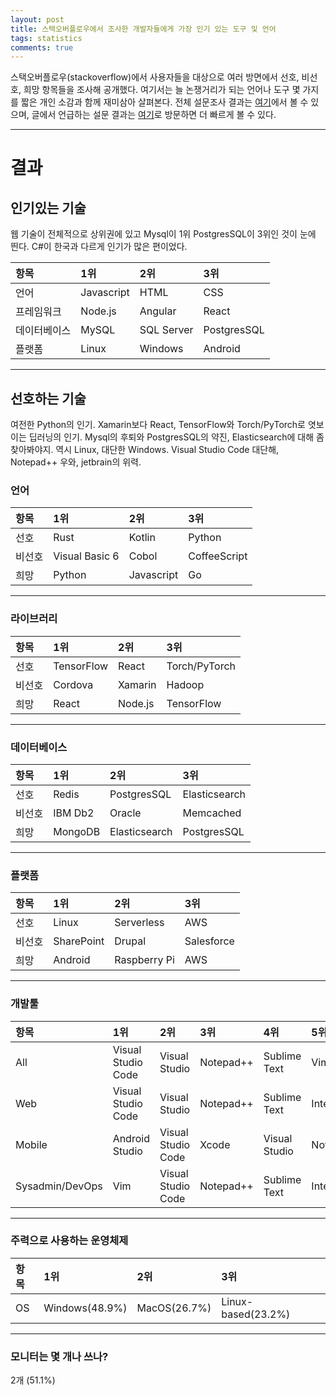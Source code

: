 ```yaml
---
layout: post
title: 스택오버플로우에서 조사한 개발자들에게 가장 인기 있는 도구 및 언어 
tags: statistics
comments: true
---
```


스택오버플로우(stackoverflow)에서 사용자들을 대상으로 여러 방면에서 선호, 비선호, 희망 항목들을 조사해 공개했다. 여기서는 늘 논쟁거리가 되는 언어나 도구 몇 가지를 짧은 개인 소감과 함께 재미삼아 살펴본다. 전체 설문조사 결과는 [여기](https://insights.stackoverflow.com/survey/2018)에서 볼 수 있으며, 글에서 언급하는 설문 결과는 [여기](https://insights.stackoverflow.com/survey/2018?utm_source=codecademyblog#technology)로 방문하면 더 빠르게 볼 수 있다.   

---
   
# 결과
## 인기있는 기술
웹 기술이 전체적으로 상위권에 있고 Mysql이 1위 PostgresSQL이 3위인 것이 눈에 띈다. C#이 한국과 다르게 인기가 많은 편이었다.
      
| 항목          | 1위     | 2위     | 3위     |
| :---          |  :---   | :---    | :---    |
| 언어          | Javascript | HTML | CSS |
| 프레임워크      | Node.js | Angular | React |
| 데이터베이스    | MySQL | SQL Server | PostgresSQL |
| 플랫폼        | Linux | Windows | Android |

---

## 선호하는 기술
여전한 Python의 인기. Xamarin보다 React, TensorFlow와 Torch/PyTorch로 엿보이는 딥러닝의 인기. Mysql의 후퇴와 PostgresSQL의 약진, Elasticsearch에 대해 좀 찾아봐야지. 역시 Linux, 대단한 Windows. Visual Studio Code 대단해, Notepad++ 우와, jetbrain의 위력.
      
### 언어
| 항목 | 1위 | 2위 | 3위 |
| :--- | :--- | :--- | :--- |
| 선호 | Rust | Kotlin | Python |
| 비선호 | Visual Basic 6 | Cobol | CoffeeScript |
| 희망 | Python | Javascript | Go ||

---

### 라이브러리
| 항목 | 1위 | 2위 | 3위 |
| :-- | :-- | :-- | :-- |
| 선호 | TensorFlow | React | Torch/PyTorch |
| 비선호 | Cordova | Xamarin | Hadoop |
| 희망 | React | Node.js | TensorFlow |

---

### 데이터베이스
| 항목 | 1위 | 2위 | 3위 |
| :-- | :-- | :-- | :-- |
| 선호 | Redis | PostgresSQL | Elasticsearch |
| 비선호 | IBM Db2 | Oracle | Memcached |
| 희망 | MongoDB | Elasticsearch | PostgresSQL |

---

### 플랫폼
| 항목 | 1위 | 2위 | 3위 |
| :-- | :-- | :-- | :-- |
| 선호 | Linux | Serverless | AWS |
| 비선호 | SharePoint | Drupal | Salesforce |
| 희망 | Android | Raspberry Pi | AWS |

---

### 개발툴
| 항목 | 1위 | 2위 | 3위 | 4위 | 5위 |
| :-- | :-- | :-- | :-- | :-- | :-- |
| All | Visual Studio Code | Visual Studio | Notepad++ | Sublime Text | Vim |
| Web | Visual Studio Code | Visual Studio | Notepad++ | Sublime Text | IntelliJ |
| Mobile | Android Studio | Visual Studio Code | Xcode | Visual Studio | Notepad++ |
| Sysadmin/DevOps | Vim | Visual Studio Code | Notepad++ | Sublime Text | IntelliJ ||

---

### 주력으로 사용하는 운영체제
| 항목 | 1위 | 2위 | 3위 |
| :-- | :-- | :-- | :-- |
| OS | Windows(48.9%) | MacOS(26.7%) | Linux-based(23.2%) ||

---

### 모니터는 몇 개나 쓰나?
2개 (51.1%)